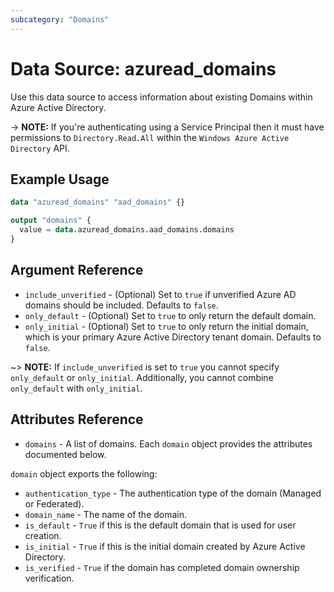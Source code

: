 ```yaml
---
subcategory: "Domains"
---
```


# Data Source: azuread_domains

Use this data source to access information about existing Domains within Azure Active Directory.

-> **NOTE:** If you're authenticating using a Service Principal then it must have permissions to `Directory.Read.All` within the `Windows Azure Active Directory` API.

## Example Usage

```terraform
data "azuread_domains" "aad_domains" {}

output "domains" {
  value = data.azuread_domains.aad_domains.domains
}
```

## Argument Reference

* `include_unverified` - (Optional) Set to `true` if unverified Azure AD domains should be included. Defaults to `false`.
* `only_default` - (Optional) Set to `true` to only return the default domain.
* `only_initial` - (Optional) Set to `true` to only return the initial domain, which is your primary Azure Active Directory tenant domain. Defaults to `false`.

~> **NOTE:** If `include_unverified` is set to `true` you cannot specify `only_default` or `only_initial`. Additionally, you cannot combine `only_default` with `only_initial`.

## Attributes Reference

* `domains` - A list of domains. Each `domain` object provides the attributes documented below.

`domain` object exports the following:

* `authentication_type` - The authentication type of the domain (Managed or Federated).
* `domain_name` - The name of the domain.
* `is_default` - `True` if this is the default domain that is used for user creation.
* `is_initial` - `True` if this is the initial domain created by Azure Active Directory.
* `is_verified` - `True` if the domain has completed domain ownership verification.

